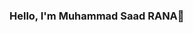 ### Hello, I'm Muhammad Saad RANA👋

<!--
**muhammadsaad24/muhammadsaad24** is a ✨ _special_ ✨ repository because its `README.md` (this file) appears on your GitHub profile.

Here are some ideas to get you started:

- 🔭 I’m currently working on develpoment emebedded system
- 🌱 I’m currently learning linux for embedded system
- 👯 I’m looking to collaborate on youtube
- 🤔 I’m looking for help with technical documentation
- 💬 Ask me about C/C++ for embedded system
- 📫 How to reach me: Linkdin
- 😄 Pronouns: He/His
- ⚡ Fun fact: story can change the others thoughts and enage into the talking
-->
